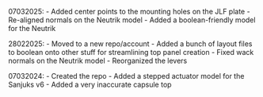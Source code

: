 07032025:
    - Added center points to the mounting holes on the JLF plate
    - Re-aligned normals on the Neutrik model
    - Added a boolean-friendly model for the Neutrik

28022025:
    - Moved to a new repo/account
    - Added a bunch of layout files to boolean onto other stuff for streamlining top panel creation
    - Fixed wack normals on the Neutrik model
    - Reorganized the levers

07032024:
    - Created the repo
    - Added a stepped actuator model for the Sanjuks v6
    - Added a very inaccurate capsule top
